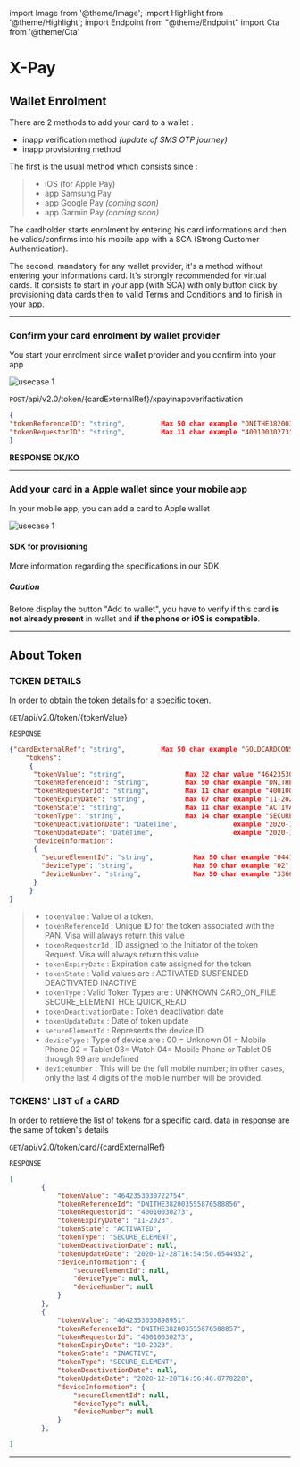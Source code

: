 import Image from '@theme/Image';
import Highlight from '@theme/Highlight';
import Endpoint from "@theme/Endpoint"
import Cta from '@theme/Cta'

# X-Pay 


## Wallet Enrolment

There are 2 methods to add your card to a wallet : 

- inapp verification method _(update of SMS OTP journey)_
- inapp provisioning method

The first is the usual method which consists since  : 

> - iOS (for Apple Pay)
> - app Samsung Pay
> - app Google Pay _(coming soon)_
> - app Garmin Pay _(coming soon)_

The cardholder starts enrolment by entering his card informations and then he valids/confirms into his mobile app with a SCA (Strong Customer Authentication).

The second, mandatory for any wallet provider, it's a method without entering your informations card. It's strongly recommended for virtual cards. 
It consists to start in your app (with SCA) with only button click by provisioning data cards then to valid Terms and Conditions and to finish in your app.

---

### Confirm your card enrolment by wallet provider

You start your enrolment since wallet provider and you confirm into your app

<Image src="docs/Card_verifWallet.png" alt="usecase 1"/>


<!--

More information regarding this endpoint in the [API reference](/api/Xpay)

<Endpoint apiUrl="/v2.0/Xpay" path="/api/v2.0/token/card/{cardExternalRef}/inappverifactivation" method="post"/>
-->

``` POST ```/api/v2.0/token/{cardExternalRef}/xpayinappverifactivation
```json
{
"tokenReferenceID": "string",         Max 50 char example "DNITHE382003555876588856", [REQUIRED]
"tokenRequestorID": "string",         Max 11 char example "40010030273",              [REQUIRED]
}
```
**RESPONSE OK/KO**

---

### Add your card in a Apple wallet since your mobile app

In your mobile app, you can add a card to Apple wallet

<Image src="docs/Card_addWallet.png" alt="usecase 1"/>


#### SDK for provisioning

More information regarding the specifications in our SDK

<Highlight type="caution">

##### Caution

Before display the button "Add to wallet", you have to verify if this card **is not already present** in wallet and **if the phone or iOS is compatible**.

</Highlight>

---

## About Token

### TOKEN DETAILS

In order to obtain the token details for a specific token.


<!--
#### endpoint

More information regarding this endpoint in the [API reference](/api/Xpay)

<Endpoint apiUrl="/v2.0/Xpay" path="/api/v2.0/token/{tokenvalue}" method="get"/>

-->

``` GET ```/api/v2.0/token/{tokenValue}

``` RESPONSE ```
```json
{"cardExternalRef": "string",         Max 50 char example "GOLDCARDCONSUMER", [=appCardId]
    "tokens": 
     {
      "tokenValue": "string",               Max 32 char value "4642353030722754",
      "tokenReferenceId": "string",         Max 50 char example "DNITHE382003555876588856",
      "tokenRequestorId": "string",         Max 11 char example "40010030273",
      "tokenExpiryDate": "string",          Max 07 char example "11-2023",
      "tokenState": "string",               Max 11 char example "ACTIVATED",
      "tokenType": "string",                Max 14 char example "SECURE_ELEMENT",
      "tokenDeactivationDate": "DateTime",              example "2020-12-10T08:20:29.7441719",
      "tokenUpdateDate": "DateTime",                    example "2020-12-28T16:54:50.6544932",
      "deviceInformation": 
      {
        "secureElementId": "string",          Max 50 char example "044125A3342A80014272043036932204E3F73BB08847E90B",
        "deviceType": "string",               Max 50 char example "02",
        "deviceNumber": "string",             Max 50 char example "33660710408",
      }
     }
}
```
> - ``` tokenValue ``` : Value of a token. 
> - ``` tokenReferenceId ``` : Unique ID for the token associated with the PAN. Visa will always return this value
> - ``` tokenRequestorId ``` : ID assigned to the Initiator of the token Request. Visa will always return this value
> - ``` tokenExpiryDate ``` : Expiration date assigned for the token
> - ``` tokenState ``` : Valid values are : ACTIVATED SUSPENDED DEACTIVATED INACTIVE
> - ``` tokenType ``` : Valid Token Types are : UNKNOWN CARD_ON_FILE SECURE_ELEMENT HCE QUICK_READ 
> - ``` tokenDeactivationDate ``` : Token deactivation date
> - ``` tokenUpdateDate ``` : Date of token update
> - ``` secureElementId ``` : Represents the device ID
> - ``` deviceType ``` : Type of device are : 00 = Unknown 01 = Mobile Phone 02 = Tablet 03= Watch 04= Mobile Phone or Tablet 05 through 99 are undefined
> - ``` deviceNumber ``` : This will be the full mobile number; in other cases, only the last 4 digits of the mobile number will be provided.



### TOKENS' LIST of a CARD

In order to retrieve the list of tokens for a specific card. data in response are the same of token's details
<!--
#### endpoint
=======
---

### Token's list of card

More information regarding this endpoint in the [API reference](/api/Xpay)

<Endpoint apiUrl="/v2.0/Xpay" path="/api/v2.0/token/card/{cardExternalRef}" method="get"/>
-->


``` GET ```/api/v2.0/token/card/{cardExternalRef}

``` RESPONSE ```
```json
[
        {
            "tokenValue": "4642353030722754",
            "tokenReferenceId": "DNITHE382003555876588856",
            "tokenRequestorId": "40010030273",
            "tokenExpiryDate": "11-2023",
            "tokenState": "ACTIVATED",
            "tokenType": "SECURE_ELEMENT",
            "tokenDeactivationDate": null,
            "tokenUpdateDate": "2020-12-28T16:54:50.6544932",
            "deviceInformation": {
                "secureElementId": null,
                "deviceType": null,
                "deviceNumber": null
            }
        },
        {
            "tokenValue": "4642353030898951",
            "tokenReferenceId": "DNITHE382003555876588857",
            "tokenRequestorId": "40010030273",
            "tokenExpiryDate": "10-2023",
            "tokenState": "INACTIVE",
            "tokenType": "SECURE_ELEMENT",
            "tokenDeactivationDate": null,
            "tokenUpdateDate": "2020-12-28T16:56:46.0778228",
            "deviceInformation": {
                "secureElementId": null,
                "deviceType": null,
                "deviceNumber": null
            }
        },

]

```

---

<Cta
  context="doc"
  ui="button"
  link="/api/Xpay"
  label="Try it out"
/>
